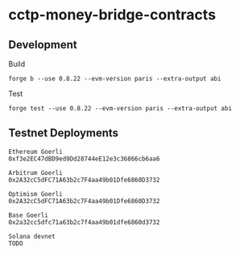 # cctp-money-bridge-contracts

## Development
Build
```
forge b --use 0.8.22 --evm-version paris --extra-output abi
```
Test
```
forge test --use 0.8.22 --evm-version paris --extra-output abi
```

## Testnet Deployments
```
Ethereum Goerli
0xf3e2EC47dBD9ed9Dd28744eE12e3c36866cb6aa6

Arbitrum Goerli
0x2A32cC5dFC71A63b2c7F4aa49b01Dfe6860D3732

Optimism Goerli
0x2A32cC5dFC71A63b2c7F4aa49b01Dfe6860D3732

Base Goerli
0x2a32cc5dfc71a63b2c7f4aa49b01dfe6860d3732

Solana devnet
TODO
```

